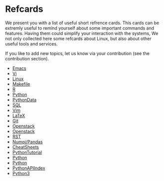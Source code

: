 # Refcards

We present you with a list of useful short refrence cards. This cards
can be extremly useful to remind yourself about some important commands
and features. Having them could simplify your interaction with the
systems, We not only collected here some refcards about Linux, but also
about other useful tools and services.

If you like to add new topics, let us know via your contribution (see
the contribution section).



* [Emacs](https://www.gnu.org/software/emacs/refcards/pdf/refcard.pdf)
* [Vi](http://www.ks.uiuc.edu/Training/Tutorials/Reference/virefcard.pdf)
* [Linux](http://www.cs.jhu.edu/~joanne/unixRC.pdf)
* [Makefile](http://www.tofgarion.net/lectures/IN323/refcards/refcardMakeIN323.pdf)
* [R](https://cran.r-project.org/doc/contrib/Short-refcard.pdf)
* [Python](https://dzone.com/refcardz/core-python)
* [PythonData](https://dzone.com/refcardz/data-mining-discovering-and)
* [SQL](http://www.digilife.be/quickreferences/QRC/MySQL-4.02a.pdf)
* [Vim](http://michaelgoerz.net/refcards/vimqrc.pdf)
* [LaTeX](https://wch.github.io/latexsheet/latexsheet.pdf)
* [Git](https://education.github.com/git-cheat-sheet-education.pdf)
* [Openstack](http://docs.openstack.org/user-guide/cli_cheat_sheet.html)
* [Openstack](http://cmias.free.fr/IMG/pdf/rc208_010d-openstack_2.pdf)
* [RST](https://github.com/ralsina/rst-cheatsheet/blob/master/rst-cheatsheet.pdf)
* [Numpi/Pandas](http://www.cheat-sheets.org/saved-copy/NumPy_SciPy_Pandas_Quandl_Cheat_Sheet.pdf)
* [CheatSheets](http://www.cheat-sheets.org/)
* [PythonTutorial](http://fivedots.coe.psu.ac.th/Software.coe/learnPython/Cheat%20Sheets/python2.pdf)
* [Python](http://www.cheat-sheets.org/saved-copy/PQRC-2.4-A4-latest.pdf)
* [Python](https://www.cheatography.com/davechild/cheat-sheets/python/pdf/)
* [PythonAPIIndex](http://overapi.com/python)
* [Python3](https://perso.limsi.fr/pointal/_media/python:cours:mementopython3-english.pdf)

